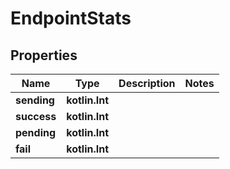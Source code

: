 
# EndpointStats

## Properties
Name | Type | Description | Notes
------------ | ------------- | ------------- | -------------
**sending** | **kotlin.Int** |  | 
**success** | **kotlin.Int** |  | 
**pending** | **kotlin.Int** |  | 
**fail** | **kotlin.Int** |  | 



